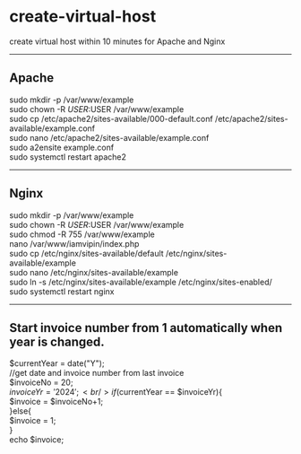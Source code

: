 # create-virtual-host
create virtual host within 10 minutes for Apache and Nginx 

--------------------------------------
Apache
--------------------------------------
sudo mkdir -p /var/www/example<br/>
sudo chown -R $USER:$USER /var/www/example<br/>
sudo cp /etc/apache2/sites-available/000-default.conf /etc/apache2/sites-available/example.conf<br/>
sudo nano /etc/apache2/sites-available/example.conf <br/>
sudo a2ensite example.conf<br/>
sudo systemctl restart apache2<br/>

-------------------------------------
Nginx
-------------------------------------
sudo mkdir -p /var/www/example<br/>
sudo chown -R $USER:$USER /var/www/example<br/>
sudo chmod -R 755 /var/www/example<br/>
nano /var/www/iamvipin/index.php<br/>
sudo cp /etc/nginx/sites-available/default /etc/nginx/sites-available/example<br/>
sudo nano /etc/nginx/sites-available/example<br/>
sudo ln -s /etc/nginx/sites-available/example /etc/nginx/sites-enabled/<br/>
sudo systemctl restart nginx<br/>


-------------------------------------------------------------------
Start invoice number from 1 automatically when year is changed.
------------------------------------------------------------------

$currentYear = date("Y");<br/>
//get date and invoice number from last invoice<br/>
$invoiceNo = 20;<br/>
$invoiceYr = '2024';<br/>
if($currentYear == $invoiceYr){<br/>
$invoice = $invoiceNo+1;<br/>
}else{<br/>
$invoice = 1;<br/>
}<br/>
echo $invoice;<br/>
